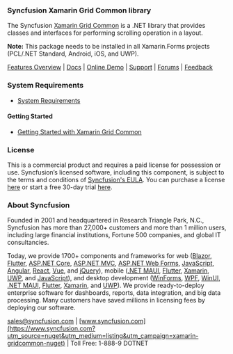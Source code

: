 ### Syncfusion Xamarin Grid Common library
The Syncfusion [Xamarin Grid Common](https://www.syncfusion.com/xamarin-ui-controls/xamarin-datagrid?utm_source=nuget&utm_medium=listing&utm_campaign=xamarin-gridcommon-nuget) is a .NET library that provides classes and interfaces for performing scrolling operation in a layout.

**Note:** This package needs to be installed in all Xamarin.Forms projects (PCL/.NET Standard, Android, iOS, and UWP).

[Features Overview](https://www.syncfusion.com/xamarin-ui-controls/xamarin-datagrid?utm_source=nuget&utm_medium=listing&utm_campaign=xamarin-gridcommon-nuget) | [Docs](https://help.syncfusion.com/xamarin/datagrid/getting-started?utm_source=nuget&utm_medium=listing&utm_campaign=xamarin-gridcommon-nuget) | [Online Demo](https://github.com/syncfusion/xamarin-demos?utm_source=nuget&utm_medium=listing&utm_campaign=xamarin-gridcommon-nuget) | [Support](https://support.syncfusion.com/create?utm_source=nuget&utm_medium=listing&utm_campaign=xamarin-gridcommon-nuget) | [Forums](https://www.syncfusion.com/forums/xamarin.forms?utm_source=nuget&utm_medium=listing&utm_campaign=xamarin-gridcommon-nuget) | [Feedback](https://www.syncfusion.com/feedback/xamarin-forms?utm_source=nuget&utm_medium=listing&utm_campaign=xamarin-gridcommon-nuget)

### System Requirements

* [System Requirements](https://help.syncfusion.com/xamarin/installation/system-requirements?utm_source=nuget&utm_medium=listing&utm_campaign=xamarin-gridcommon-nuget)

#### Getting Started

* [Getting Started with Xamarin Grid Common](https://help.syncfusion.com/xamarin/datagrid/getting-started?utm_source=nuget&utm_medium=listing&utm_campaign=xamarin-gridcommon-nuget)

### License

This is a commercial product and requires a paid license for possession or use. Syncfusion’s licensed software, including this component, is subject to the terms and conditions of [Syncfusion's EULA](https://www.syncfusion.com/eula/es/?utm_source=nuget&utm_medium=listing&utm_campaign=xamarin-gridcommon-nuget). You can purchase a license [here](https://www.syncfusion.com/sales/products?utm_source=nuget&utm_medium=listing&utm_campaign=xamarin-gridcommon-nuget) or start a free 30-day trial [here](https://www.syncfusion.com/account/manage-trials/start-trials?utm_source=nuget&utm_medium=listing&utm_campaign=xamarin-gridcommon-nuget).

### About Syncfusion

Founded in 2001 and headquartered in Research Triangle Park, N.C., Syncfusion has more than 27,000+ customers and more than 1 million users, including large financial institutions, Fortune 500 companies, and global IT consultancies.
 
Today, we provide 1700+ components and frameworks for web ([Blazor](https://www.syncfusion.com/blazor-components?utm_source=nuget&utm_medium=listing&utm_campaign=xamarin-gridcommon-nuget), [Flutter](https://www.syncfusion.com/flutter-widgets?utm_source=nuget&utm_medium=listing&utm_campaign=xamarin-gridcommon-nuget), [ASP.NET Core](https://www.syncfusion.com/aspnet-core-ui-controls?utm_source=nuget&utm_medium=listing&utm_campaign=xamarin-gridcommon-nuget), [ASP.NET MVC](https://www.syncfusion.com/aspnet-mvc-ui-controls?utm_source=nuget&utm_medium=listing&utm_campaign=xamarin-gridcommon-nuget), [ASP.NET Web Forms](https://www.syncfusion.com/jquery/aspnet-webforms-ui-controls?utm_source=nuget&utm_medium=listing&utm_campaign=xamarin-gridcommon-nuget), [JavaScript](https://www.syncfusion.com/javascript-ui-controls?utm_source=nuget&utm_medium=listing&utm_campaign=xamarin-gridcommon-nuget), [Angular](https://www.syncfusion.com/angular-ui-components?utm_source=nuget&utm_medium=listing&utm_campaign=xamarin-gridcommon-nuget), [React](https://www.syncfusion.com/react-ui-components?utm_source=nuget&utm_medium=listing&utm_campaign=xamarin-gridcommon-nuget), [Vue](https://www.syncfusion.com/vue-ui-components?utm_source=nuget&utm_medium=listing&utm_campaign=xamarin-gridcommon-nuget), and [jQuery](https://www.syncfusion.com/jquery-ui-widgets?utm_source=nuget&utm_medium=listing&utm_campaign=xamarin-gridcommon-nuget)), mobile ([.NET MAUI](https://www.syncfusion.com/maui-controls?utm_source=nuget&utm_medium=listing&utm_campaign=xamarin-gridcommon-nuget), [Flutter](https://www.syncfusion.com/flutter-widgets?utm_source=nuget&utm_medium=listing&utm_campaign=xamarin-gridcommon-nuget), [Xamarin](https://www.syncfusion.com/xamarin-ui-controls?utm_source=nuget&utm_medium=listing&utm_campaign=xamarin-gridcommon-nuget), [UWP](https://www.syncfusion.com/uwp-ui-controls?utm_source=nuget&utm_medium=listing&utm_campaign=xamarin-gridcommon-nuget), and [JavaScript](https://www.syncfusion.com/javascript-ui-controls?utm_source=nuget&utm_medium=listing&utm_campaign=xamarin-gridcommon-nuget)), and desktop development ([WinForms](https://www.syncfusion.com/winforms-ui-controls?utm_source=nuget&utm_medium=listing&utm_campaign=xamarin-gridcommon-nuget), [WPF](https://www.syncfusion.com/wpf-controls?utm_source=nuget&utm_medium=listing&utm_campaign=xamarin-gridcommon-nuget), [WinUI](https://www.syncfusion.com/winui-controls?utm_source=nuget&utm_medium=listing&utm_campaign=xamarin-gridcommon-nuget), [.NET MAUI](https://www.syncfusion.com/maui-controls?utm_source=nuget&utm_medium=listing&utm_campaign=xamarin-gridcommon-nuget), [Flutter](https://www.syncfusion.com/flutter-widgets?utm_source=nuget&utm_medium=listing&utm_campaign=xamarin-gridcommon-nuget), [Xamarin](https://www.syncfusion.com/xamarin-ui-controls?utm_source=nuget&utm_medium=listing&utm_campaign=xamarin-gridcommon-nuget), and [UWP](https://www.syncfusion.com/uwp-ui-controls?utm_source=nuget&utm_medium=listing&utm_campaign=xamarin-gridcommon-nuget)). We provide ready-to-deploy enterprise software for dashboards, reports, data integration, and big data processing. Many customers have saved millions in licensing fees by deploying our software.

[sales@syncfusion.com](mailto:sales@syncfusion.com?Subject=Syncfusion%20Xamarin.Forms%20GridCommon-%20NuGet) | [www.syncfusion.com](https://www.syncfusion.com?utm_source=nuget&utm_medium=listing&utm_campaign=xamarin-gridcommon-nuget) | Toll Free: 1-888-9 DOTNET


     